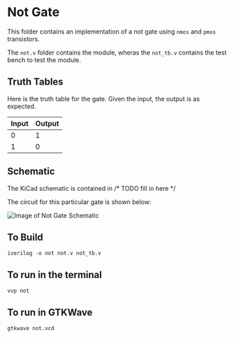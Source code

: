# Not Gate

This folder contains an implementation of a not gate using `nmos` and `pmos` transistors.

The `not.v` folder contains the module, wheras the `not_tb.v` contains the test bench to test the module.


## Truth Tables

Here is the truth table for the gate. Given the input, the output is as expected.

 Input | Output 
 ----- | ------
   0   |   1
   1   |   0

## Schematic

The KiCad schematic is contained in /* TODO fill in here */

The circuit for this particular gate is shown below:

![Image of Not Gate Schematic](https://github.com/abhishekpratapa/computer/not/assets/not.png)

## To Build

```
iverilog -o not not.v not_tb.v 
```

## To run in the terminal

```
vvp not
```

## To run in GTKWave

```
gtkwave not.vcd
```
